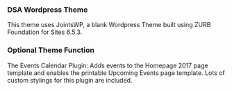 ### DSA Wordpress Theme

This theme uses JointsWP, a blank Wordpress Theme built using ZURB Foundation for Sites 6.5.3.

### Optional Theme Function
The Events Calendar Plugin: Adds events to the Homepage 2017 page template and enables the printable Upcoming Events page template. Lots of custom stylings for this plugin are included.
